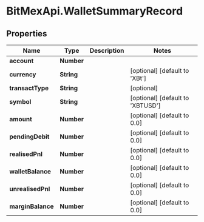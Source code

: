 # BitMexApi.WalletSummaryRecord

## Properties
Name | Type | Description | Notes
------------ | ------------- | ------------- | -------------
**account** | **Number** |  | 
**currency** | **String** |  | [optional] [default to 'XBt']
**transactType** | **String** |  | [optional] 
**symbol** | **String** |  | [optional] [default to 'XBTUSD']
**amount** | **Number** |  | [optional] [default to 0.0]
**pendingDebit** | **Number** |  | [optional] [default to 0.0]
**realisedPnl** | **Number** |  | [optional] [default to 0.0]
**walletBalance** | **Number** |  | [optional] [default to 0.0]
**unrealisedPnl** | **Number** |  | [optional] [default to 0.0]
**marginBalance** | **Number** |  | [optional] [default to 0.0]


